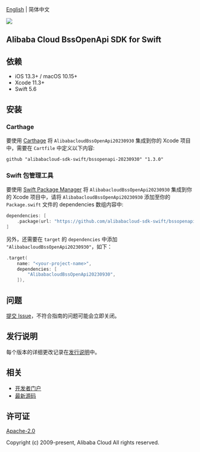 [English](README.md) | 简体中文

![](https://aliyunsdk-pages.alicdn.com/icons/AlibabaCloud.svg)

## Alibaba Cloud BssOpenApi SDK for Swift

## 依赖

- iOS 13.3+ / macOS 10.15+
- Xcode 11.3+
- Swift 5.6

## 安装

### Carthage

要使用 [Carthage](https://github.com/Carthage/Carthage) 将 `AlibabacloudBssOpenApi20230930` 集成到你的 Xcode 项目中，需要在 `Cartfile` 中定义以下内容:

```ogdl
github "alibabacloud-sdk-swift/bssopenapi-20230930" "1.3.0"
```

### Swift 包管理工具

要使用 [Swift Package Manager](https://swift.org/package-manager/) 将 `AlibabacloudBssOpenApi20230930` 集成到你的 Xcode 项目中，请将 `AlibabacloudBssOpenApi20230930` 添加至你的 `Package.swift` 文件的 dependencies 数组内容中:

```swift
dependencies: [
    .package(url: "https://github.com/alibabacloud-sdk-swift/bssopenapi-20230930.git", from: "1.3.0")
]
```

另外，还需要在 `target` 的 `dependencies` 中添加 `"AlibabacloudBssOpenApi20230930"`，如下：

```swift
.target(
    name: "<your-project-name>",
    dependencies: [
        "AlibabacloudBssOpenApi20230930",
    ]),
```

## 问题

[提交 Issue](https://github.com/alibabacloud-sdk-swift/bssopenapi-20230930/issues/new)，不符合指南的问题可能会立即关闭。

## 发行说明

每个版本的详细更改记录在[发行说明](./ChangeLog.txt)中。

## 相关

* [开发者门户](https://next.api.aliyun.com/home)
* [最新源码](https://github.com/alibabacloud-sdk-swift/bssopenapi-20230930)

## 许可证

[Apache-2.0](http://www.apache.org/licenses/LICENSE-2.0)

Copyright (c) 2009-present, Alibaba Cloud All rights reserved.
